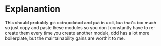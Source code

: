 # Explanantion

This should probably get extrapolated and put in a cli, but that's too much so just copy and paste these modules so you don't constantly have to re-create them every time you create another module, ddd has a lot more boilerplate, but the maintainability gains are worth it to me.
